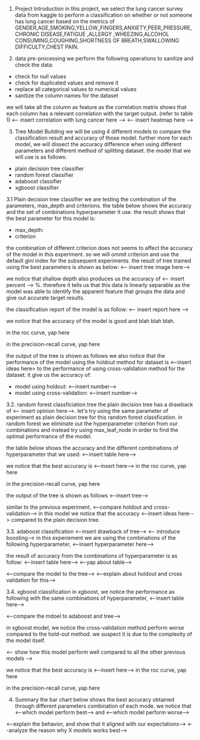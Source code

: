 1. Project Introduction
in this project, we select the lung cancer survey data from kaggle to perform a classification on whether or not someone has lung cancer based on the metrics of GENDER,AGE,SMOKING,YELLOW_FINGERS,ANXIETY,PEER_PRESSURE,CHRONIC DISEASE,FATIGUE ,ALLERGY ,WHEEZING,ALCOHOL CONSUMING,COUGHING,SHORTNESS OF BREATH,SWALLOWING DIFFICULTY,CHEST PAIN.

2. data pre-processing
we perform the following operations to sanitize and check the data:
- check for null values
- check for duplicated values and remove it
- replace all categorical values to numerical values
- sanitize the column names for the dataset

we will take all the column as feature as the correlation matrix shows that each column has a relevant correlation with the target output. (refer to table 1)
<-- insert correlation with lung cancer here -->
<-- insert heatmap here -->


3. Tree Model Building
we will be using 4 different models to compare the classification result and accuracy of those model. further more for each model, we will dissect the accuracy difference when using different parameters and different method of splitting dataset. the model that we will use is as follows:
- plain decision tree classifier
- random forest classifier
- adaboost classifier
- xgboost classifier

3.1 Plain decision tree classifier
we are testing the combination of the parameters, max_depth and criterions. the table below shows the accuracy and the set of combinations hyperparameter it use. the result shows that the best parameter for this model is:
- max_depth:
- criterion

the combination of different criterion does not seems to affect the accuracy of the model in this experiment. so we will ommit criterion and use the default gini index for the subsequent experiments. the result of tree trained using the best parameters is shown as below:
<-- insert tree image here-->

we notice that shallow depth also produces us the accuracy of <-- insert percent --> %. therefore  it tells us that this data is linearly separable as the model was able to identify the apparent feature that groups the data and give out accurate target results.

the classification report of the model is as follow:
<-- insert report here -->

we notice that the accuracy of the model is good and blah blah blah.

in the roc curve,
yap here

in the precision-recall curve,
yap here

the output of the tree is shown as follows
we also notice that the performance of the model using the holdout method for dataset is <--insert ideas here> to the performance of using cross-validation method for the dataset. it give us the accuracy of:
- model using holdout: <--insert number-->
- model using cross-validation: <--insert number-->

3.2. random forest classficiation tree
the plain decision tree has a drawback of <-- insert opinion here-->. let's try using the same parameter of experiment as plain decision tree for this random forest classfication.
in random forest we eliminate out the hyperparameter criterion from our combinations and instead try using max_leaf_node in order to find the optimal performance of the model.

the table below shows the accuracy and the different combinations of hyperparameter that we used:
<--insert table here-->

we notice that the best accuracy is <--insert here-->
in the roc curve,
yap here

in the precision-recall curve,
yap here

the output of the tree is shown as follows
<--insert tree-->

similar to the previous experiment, <--compare holdout and cross-validation-->
in this model we notice that the accuracy <--insert ideas here--> compared to the plain decision tree.

3.3. adaboost classification
<--insert drawback of tree-->
<-- introduce boosting-->
in this experiement we are using the combinations of the following hyperparameter,  <--insert hyperparameter here-->

the result of accuracy from the combinations of hyperparameter is as follow:
<--insert table here-->
<--yap about table-->
 
 <--compare the model to the tree-->
 <--explain about holdout and cross validation for this-->

 3.4. xgboost classification
 in xgboost, we notice the performance as following with the same combinations of hyperparameter,
 <--insert table here-->

 <--compare the mdoel to adaboost and tree-->
 
 in xgboost model, we notice the cross-validation method perform worse compared to the hold-out method. we suspect it is due to the complexity of the model itself.

 <-- show how this model perform well compared to all the other previous models -->

 we notice that the best accuracy is <--insert here-->
in the roc curve,
yap here

in the precision-recall curve,
yap here

4. Summary
the bar chart below shows the best accuracy obtained through different parameters combination of each mode. we notice that <--which model perform best--> and <--which model perform worse-->

<--explain the behavior, and show that it aligned with our expectations-->
<--analyze the reason why X models works best-->